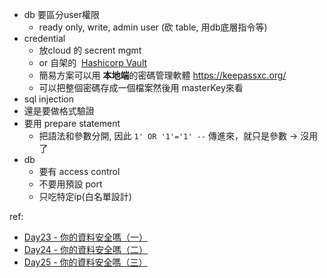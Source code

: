 
- db 要區分user權限
	- ready only, write, admin user (砍 table, 用db底層指令等)
- credential
	- 放cloud 的 secrent mgmt
	- or 自架的  [Hashicorp Vault](https://www.vaultproject.io/docs/what-is-vault)
	- 簡易方案可以用 **本地端**的密碼管理軟體  https://keepassxc.org/
	- 可以把整個密碼存成一個檔案然後用 masterKey來看
- sql injection
- 還是要做格式驗證
- 要用 prepare statement
    - 把語法和參數分開, 因此  `1' OR '1'='1' --` 傳進來，就只是參數 → 沒用了
- db 
	- 要有 access control
	- 不要用預設 port
	- 只吃特定ip(白名單設計)


ref:
- [Day23 - 你的資料安全嗎（一）](https://ithelp.ithome.com.tw/articles/10279199)
- [Day24 - 你的資料安全嗎（二）](https://ithelp.ithome.com.tw/articles/10279571)
- [Day25 - 你的資料安全嗎（三）](https://ithelp.ithome.com.tw/articles/10279965)